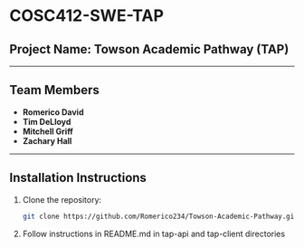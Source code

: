 # COSC412-SWE-TAP

## **Project Name: Towson Academic Pathway (TAP)**

---

## **Team Members**
- **Romerico David**
- **Tim DeLloyd**
- **Mitchell Griff**
- **Zachary Hall**

---

## **Installation Instructions**

1. Clone the repository:
   ```bash
   git clone https://github.com/Romerico234/Towson-Academic-Pathway.git
2. Follow instructions in README.md in tap-api and tap-client directories
